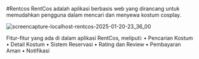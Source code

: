#Rentcos
RentCos adalah aplikasi berbasis web yang dirancang untuk memudahkan
pengguna dalam mencari dan menyewa kostum cosplay.

![screencapture-localhost-rentcos-2025-01-20-23_36_00](https://github.com/user-attachments/assets/0fcd1dae-8844-4ec0-9f2c-7df5e5d397c2)

Fitur-fitur yang ada di dalam aplikasi RentCos, meliputi:
• Pencarian Kostum
• Detail Kostum
• Sistem Reservasi
• Rating dan Review
• Pembayaran Aman
• Notifikasi
